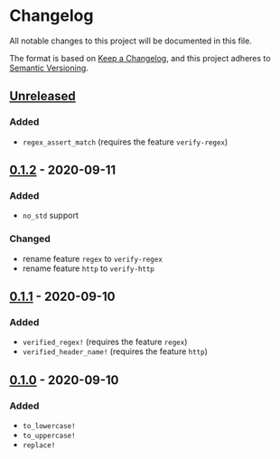 # Changelog

All notable changes to this project will be documented in this file.

The format is based on [Keep a Changelog](https://keepachangelog.com/en/1.0.0/),
and this project adheres to [Semantic Versioning](https://semver.org/spec/v2.0.0.html).

## [Unreleased]

[Unreleased]: https://github.com/Nugine/const-str/compare/v0.1.2...HEAD

### Added

+ `regex_assert_match` (requires the feature `verify-regex`)

## [0.1.2] - 2020-09-11

[0.1.2]: https://github.com/Nugine/const-str/tree/v0.1.2

### Added

+ `no_std` support

### Changed

+ rename feature `regex` to `verify-regex`
+ rename feature `http` to `verify-http`

## [0.1.1] - 2020-09-10

[0.1.1]: https://github.com/Nugine/const-str/tree/v0.1.1

### Added

+ `verified_regex!` (requires the feature `regex`)
+ `verified_header_name!` (requires the feature `http`)

## [0.1.0] - 2020-09-10

[0.1.0]: https://github.com/Nugine/const-str/tree/v0.1.0

### Added

+ `to_lowercase!`
+ `to_uppercase!`
+ `replace!`

